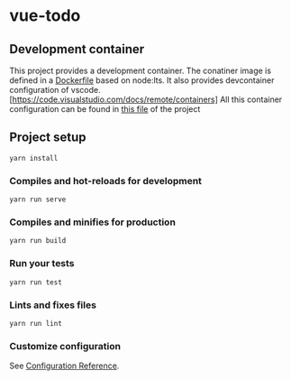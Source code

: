 # vue-todo

## Development container
This project provides a development container. The conatiner image is defined in a [Dockerfile](.devcontainer/Dockerfile) based on node:lts. It also provides devcontainer configuration of vscode. [https://code.visualstudio.com/docs/remote/containers]
All this container configuration can be found in [this file](.devcontainer/devcontainer.json) of the project

## Project setup
```
yarn install
```

### Compiles and hot-reloads for development
```
yarn run serve
```

### Compiles and minifies for production
```
yarn run build
```

### Run your tests
```
yarn run test
```

### Lints and fixes files
```
yarn run lint
```

### Customize configuration
See [Configuration Reference](https://cli.vuejs.org/config/).
